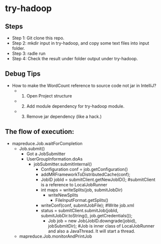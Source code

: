 # try-hadoop

## Steps
* Step 1: Git clone this repo.
* Step 2: mkdir input in try-hadoop, and copy some text files into input folder.
* Step 3: radle run
* Step 4: Check the result under folder output under try-hadoop.


## Debug Tips
* How to make the WordCount reference to source code not jar in IntelliJ?
    * 1. Open Project structure
    * 2. Add module dependency for try-hadoop module.
    * 3. Remove jar dependency (like a hack.)
    
## The flow of execution:
* mapreduce.Job.waitForCompletion
   * Job.submit()
      * Got a JobSubmitter
      * UserGroupInformation.doAs
         * jobSubmitter.submitInternal()
            * Configuration conf = job.getConfiguration()
            * addMRFrameworkToDistributedCache(conf);
            * JobID jobId = submitClient.getNewJobID(); #submitClient is a reference to LocalJobRunner
            * int maps = writeSplits(job, submitJobDir)
               * writeNewSplits
                  * FileInputFormat.getSplits()
            * writeConf(conf, submitJobFile); #Write job.xml
            * status = submitClient.submitJob(jobId, submitJobDir.toString(), job.getCredentials());
               * Job job = new Job(JobID.downgrade(jobid), jobSubmitDir); #Job is inner class of LocalJobRunner and also a JavaThread. It will start a thread.
   * mapreduce.Job.monitorAndPrintJob
